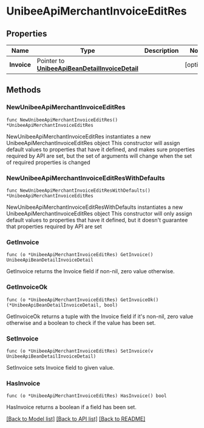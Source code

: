 # UnibeeApiMerchantInvoiceEditRes

## Properties

Name | Type | Description | Notes
------------ | ------------- | ------------- | -------------
**Invoice** | Pointer to [**UnibeeApiBeanDetailInvoiceDetail**](UnibeeApiBeanDetailInvoiceDetail.md) |  | [optional] 

## Methods

### NewUnibeeApiMerchantInvoiceEditRes

`func NewUnibeeApiMerchantInvoiceEditRes() *UnibeeApiMerchantInvoiceEditRes`

NewUnibeeApiMerchantInvoiceEditRes instantiates a new UnibeeApiMerchantInvoiceEditRes object
This constructor will assign default values to properties that have it defined,
and makes sure properties required by API are set, but the set of arguments
will change when the set of required properties is changed

### NewUnibeeApiMerchantInvoiceEditResWithDefaults

`func NewUnibeeApiMerchantInvoiceEditResWithDefaults() *UnibeeApiMerchantInvoiceEditRes`

NewUnibeeApiMerchantInvoiceEditResWithDefaults instantiates a new UnibeeApiMerchantInvoiceEditRes object
This constructor will only assign default values to properties that have it defined,
but it doesn't guarantee that properties required by API are set

### GetInvoice

`func (o *UnibeeApiMerchantInvoiceEditRes) GetInvoice() UnibeeApiBeanDetailInvoiceDetail`

GetInvoice returns the Invoice field if non-nil, zero value otherwise.

### GetInvoiceOk

`func (o *UnibeeApiMerchantInvoiceEditRes) GetInvoiceOk() (*UnibeeApiBeanDetailInvoiceDetail, bool)`

GetInvoiceOk returns a tuple with the Invoice field if it's non-nil, zero value otherwise
and a boolean to check if the value has been set.

### SetInvoice

`func (o *UnibeeApiMerchantInvoiceEditRes) SetInvoice(v UnibeeApiBeanDetailInvoiceDetail)`

SetInvoice sets Invoice field to given value.

### HasInvoice

`func (o *UnibeeApiMerchantInvoiceEditRes) HasInvoice() bool`

HasInvoice returns a boolean if a field has been set.


[[Back to Model list]](../README.md#documentation-for-models) [[Back to API list]](../README.md#documentation-for-api-endpoints) [[Back to README]](../README.md)


